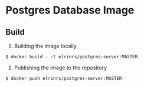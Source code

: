 Postgres Database Image
=================================================================

Build
-----

01. Building the image locally

```
$ docker build . -t elrinrs/postgres-server:MASTER
```

02. Publishing the image to the repository

```
$ docker push elrinrs/postgres-server:MASTER
```